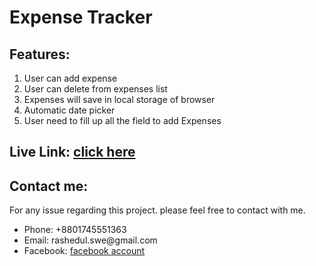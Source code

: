 <h1>Expense Tracker</h1>

<h2>Features:</h2>
<ol>
  <li>User can add expense</li>
  <li>User can delete from expenses list</li>
  <li>Expenses will save in local storage of browser</li>
  <li>Automatic date picker</li>
  <li>User need to fill up all the field to add Expenses</li>
</ol>

<h2>Live Link: <a href="">click here</a></h2>

<h2>Contact me:</h2>
<p>For any issue regarding this project. please feel free to contact with me.</p>
<ul>
  <li>Phone: +8801745551363</li>
  <li>Email: rashedul.swe@gmail.com</li>
  <li>Facebook: <a href="www.facebook.com/rdswe">facebook account</a></li>
</ul>
